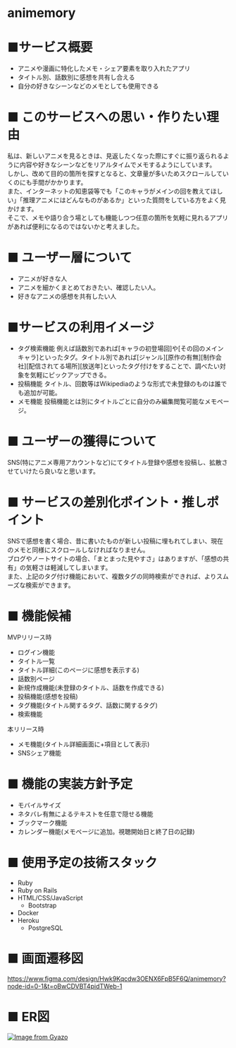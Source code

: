# animemory

# ■サービス概要
- アニメや漫画に特化したメモ・シェア要素を取り入れたアプリ
- タイトル別、話数別に感想を共有し合える
- 自分の好きなシーンなどのメモとしても使用できる


# ■ このサービスへの思い・作りたい理由
私は、新しいアニメを見るときは、見返したくなった際にすぐに振り返られるように内容や好きなシーンなどをリアルタイムでメモするようにしています。  
しかし、改めて目的の箇所を探すとなると、文章量が多いためスクロールしていくのにも手間がかかります。  
また、インターネットの知恵袋等でも「このキャラがメインの回を教えてほしい」「推理アニメにはどんなものがあるか」といった質問をしている方をよく見かけます。  
そこで、メモや語り合う場としても機能しつつ任意の箇所を気軽に見れるアプリがあれば便利になるのではないかと考えました。


# ■ ユーザー層について
- アニメが好きな人
- アニメを細かくまとめておきたい、確認したい人。
- 好きなアニメの感想を共有したい人


# ■サービスの利用イメージ
- タグ検索機能
例えば話数別であれば[キャラの初登場回]や[その回のメインキャラ]といったタグ。タイトル別であれば[ジャンル][原作の有無][制作会社][配信されてる場所][放送年]といったタグ付けをすることで、調べたい対象を気軽にピックアップできる。  
- 投稿機能
タイトル、回数等はWikipediaのような形式で未登録のものは誰でも追加が可能。  
- メモ機能
投稿機能とは別にタイトルごとに自分のみ編集閲覧可能なメモページ。  

# ■ ユーザーの獲得について
SNS(特にアニメ専用アカウントなど)にてタイトル登録や感想を投稿し、拡散させていけたら良いなと思います。

# ■ サービスの差別化ポイント・推しポイント
SNSで感想を書く場合、昔に書いたものが新しい投稿に埋もれてしまい、現在のメモと同様にスクロールしなければなりません。  
ブログやノートサイトの場合、「まとまった見やすさ」はありますが、「感想の共有」の気軽さは軽減してしまいます。  
また、上記のタグ付け機能において、複数タグの同時検索ができれば、よりスムーズな検索ができます。

# ■ 機能候補
MVPリリース時
- ログイン機能
- タイトル一覧
- タイトル詳細(このページに感想を表示する)
- 話数別ページ
- 新規作成機能(未登録のタイトル、話数を作成できる)
- 投稿機能(感想を投稿)
- タグ機能(タイトル関するタグ、話数に関するタグ)
- 検索機能

本リリース時
- メモ機能(タイトル詳細画面に+項目として表示)
- SNSシェア機能

# ■ 機能の実装方針予定
- モバイルサイズ
- ネタバレ有無によるテキストを任意で隠せる機能
- ブックマーク機能
- カレンダー機能(メモページに追加。視聴開始日と終了日の記録)

# ■ 使用予定の技術スタック
- Ruby
- Ruby on Rails
- HTML/CSS/JavaScript
  - Bootstrap
- Docker
- Heroku
  - PostgreSQL

# ■ 画面遷移図
https://www.figma.com/design/Hwk9Kqcdw3OENX6FpB5F6Q/animemory?node-id=0-1&t=oBwCDVBT4pidTWeb-1

# ■ ER図
[![Image from Gyazo](https://i.gyazo.com/7d781d13c31393b6079fef1e980aca03.jpg)](https://gyazo.com/7d781d13c31393b6079fef1e980aca03)
